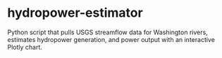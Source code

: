 # hydropower-estimator
Python script that pulls USGS streamflow data for Washington rivers, estimates hydropower generation, and power output with an interactive Plotly chart.
